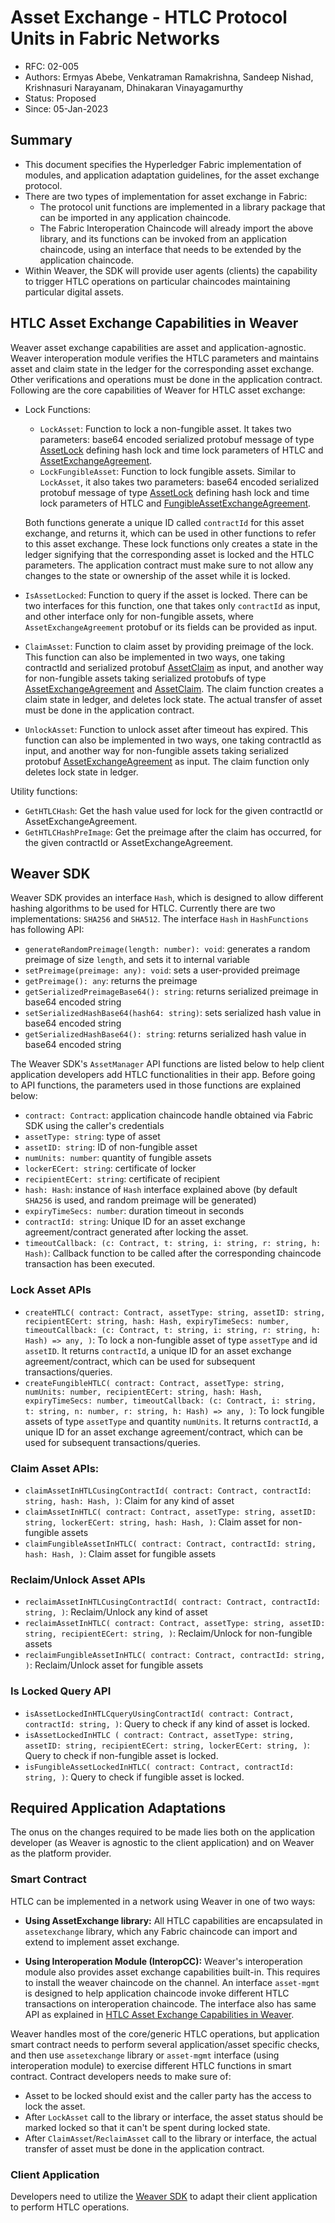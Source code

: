 <!--
 Copyright IBM Corp. All Rights Reserved.

 SPDX-License-Identifier: CC-BY-4.0
 -->
# Asset Exchange - HTLC Protocol Units in Fabric Networks

- RFC: 02-005
- Authors: Ermyas Abebe, Venkatraman Ramakrishna, Sandeep Nishad, Krishnasuri Narayanam, Dhinakaran Vinayagamurthy
- Status: Proposed
- Since: 05-Jan-2023

## Summary

- This document specifies the Hyperledger Fabric implementation of modules, and application adaptation guidelines, for the asset exchange protocol.
- There are two types of implementation for asset exchange in Fabric:
  - The protocol unit functions are implemented in a library package that can be imported in any application chaincode.
  - The Fabric Interoperation Chaincode will already import the above library, and its functions can be invoked from an application chaincode, using an interface that needs to be extended by the application chaincode.
- Within Weaver, the SDK will provide user agents (clients) the capability to trigger HTLC operations on particular chaincodes maintaining particular digital assets.

## HTLC Asset Exchange Capabilities in Weaver

Weaver asset exchange capabilities are asset and application-agnostic. Weaver interoperation module verifies the HTLC parameters and maintains asset and claim state in the ledger for the corresponding asset exchange. Other verifications and operations must be done in the application contract. Following are the core capabilities of Weaver for HTLC asset exchange:

* Lock Functions:
  * `LockAsset`: Function to lock a non-fungible asset. It takes two parameters: base64 encoded serialized protobuf message of type [AssetLock](../../formats/assets/exchange.md#representing-locks-on-assets) defining hash lock and time lock parameters of HTLC and [AssetExchangeAgreement](../../formats/assets/exchange.md#representing-two-party-asset-exchange-agreements).
  * `LockFungibleAsset`: Function to lock fungible assets. Similar to `LockAsset`, it also takes two parameters: base64 encoded serialized protobuf message of type [AssetLock](../../formats/assets/exchange.md#representing-locks-on-assets) defining hash lock and time lock parameters of HTLC and [FungibleAssetExchangeAgreement](../../formats/assets/exchange.md#representing-two-party-asset-exchange-agreements).
  
  Both functions generate a unique ID called `contractId` for this asset exchange, and returns it, which can be used in other functions to refer to this asset exchange. These lock functions only creates a state in the ledger signifying that the corresponding asset is locked and the HTLC parameters. The application contract must make sure to not allow any changes to the state or ownership of the asset while it is locked.
* `IsAssetLocked`: Function to query if the asset is locked. There can be two interfaces for this function, one that takes only `contractId` as input, and other interface only for non-fungible assets, where `AssetExchangeAgreement` protobuf or its fields can be provided as input.
* `ClaimAsset`: Function to claim asset by providing preimage of the lock. This function can also be implemented in two ways, one taking contractId and serialized protobuf [AssetClaim](../../formats/assets/exchange.md#representing-claims-on-assets) as input, and another way for non-fungible assets taking serialized protobufs of type [AssetExchangeAgreement](../../formats/assets/exchange.md#representing-two-party-asset-exchange-agreements) and  [AssetClaim](../../formats/assets/exchange.md#representing-claims-on-assets). The claim function creates a claim state in ledger, and deletes lock state. The actual transfer of asset must be done in the application contract.
* `UnlockAsset`: Function to unlock asset after timeout has expired. This function can also be implemented in two ways, one taking contractId as input, and another way for non-fungible assets taking serialized protobuf [AssetExchangeAgreement](../../formats/assets/exchange.md#representing-two-party-asset-exchange-agreements) as input. The claim function only deletes lock state in ledger.

Utility functions:

* `GetHTLCHash`: Get the hash value used for lock for the given contractId or AssetExchangeAgreement.
* `GetHTLCHashPreImage`: Get the preimage after the claim has occurred, for the given contractId or AssetExchangeAgreement.

## Weaver SDK

Weaver SDK provides an interface `Hash`, which is designed to allow different hashing algorithms to be used for HTLC. Currently there are two implementations: `SHA256` and `SHA512`. The interface `Hash` in `HashFunctions` has following API:

* `generateRandomPreimage(length: number): void`: generates a random preimage of size `length`, and sets it to internal variable
* `setPreimage(preimage: any): void`: sets a user-provided preimage
* `getPreimage(): any`: returns the preimage
* `getSerializedPreimageBase64(): string`: returns serialized preimage in base64 encoded string
* `setSerializedHashBase64(hash64: string)`: sets serialized hash value in base64 encoded string
* `getSerializedHashBase64(): string`: returns serialized hash value in base64 encoded string

The Weaver SDK's `AssetManager` API functions are listed below to help client application developers add HTLC functionalities in their app. Before going to API functions, the parameters used in those functions are explained below:

* `contract: Contract`: application chaincode handle obtained via Fabric SDK using the caller's credentials
* `assetType: string`: type of asset
* `assetID: string`: ID of non-fungible asset
* `numUnits: number`: quantity of fungible assets
* `lockerECert: string`: certificate of locker
* `recipientECert: string`: certificate of recipient
* `hash: Hash`: instance of `Hash` interface explained above (by default `SHA256` is used, and random preimage will be generated)
* `expiryTimeSecs: number`: duration timeout in seconds
* `contractId: string`: Unique ID for an asset exchange agreement/contract generated after locking the asset.
* `timeoutCallback: (c: Contract, t: string, i: string, r: string, h: Hash)`: Callback function to be called after the corresponding chaincode transaction has been executed.

### Lock Asset APIs
* `createHTLC(
    contract: Contract,
    assetType: string,
    assetID: string,
    recipientECert: string,
    hash: Hash,
    expiryTimeSecs: number,
    timeoutCallback: (c: Contract, t: string, i: string, r: string, h: Hash) => any,
)`: To lock a non-fungible asset of type `assetType` and id `assetID`. It returns `contractId`, a unique ID for an asset exchange agreement/contract, which can be used for subsequent transactions/queries.
* `createFungibleHTLC(
    contract: Contract,
    assetType: string,
    numUnits: number,
    recipientECert: string,
    hash: Hash,
    expiryTimeSecs: number,
    timeoutCallback: (c: Contract, i: string, t: string, n: number, r: string, h: Hash) => any,
)`: To lock fungible assets of type `assetType` and quantity `numUnits`. It returns `contractId`, a unique ID for an asset exchange agreement/contract, which can be used for subsequent transactions/queries.

### Claim Asset APIs:
* `claimAssetInHTLCusingContractId(
    contract: Contract,
    contractId: string,
    hash: Hash,
)`: Claim for any kind of asset
* `claimAssetInHTLC(
    contract: Contract,
    assetType: string,
    assetID: string,
    lockerECert: string,
    hash: Hash,
)`: Claim asset for non-fungible assets
* `claimFungibleAssetInHTLC(
    contract: Contract,
    contractId: string,
    hash: Hash,
)`: Claim asset for fungible assets

### Reclaim/Unlock Asset APIs
* `reclaimAssetInHTLCusingContractId(
    contract: Contract,
    contractId: string,
)`: Reclaim/Unlock any kind of asset
* `reclaimAssetInHTLC(
    contract: Contract,
    assetType: string,
    assetID: string,
    recipientECert: string,
)`: Reclaim/Unlock for non-fungible assets
* `reclaimFungibleAssetInHTLC(
    contract: Contract,
    contractId: string,
)`: Reclaim/Unlock asset for fungible assets

### Is Locked Query API
* `isAssetLockedInHTLCqueryUsingContractId(
    contract: Contract,
    contractId: string,
)`: Query to check if any kind of asset is locked.
* `isAssetLockedInHTLC (
    contract: Contract,
    assetType: string,
    assetID: string,
    recipientECert: string,
    lockerECert: string,
)`: Query to check if non-fungible asset is locked.
* `isFungibleAssetLockedInHTLC(
    contract: Contract,
    contractId: string,
)`: Query to check if fungible asset is locked.

## Required Application Adaptations

The onus on the changes required to be made lies both on the application developer (as Weaver is agnostic to the client application) and on Weaver as the platform provider.

### Smart Contract

HTLC can be implemented in a network using Weaver in one of two ways:

* **Using AssetExchange library:** All HTLC capabilities are encapsulated in `assetexchange` library, which any Fabric chaincode can import and extend to implement asset exchange.

* **Using Interoperation Module (InteropCC):** Weaver's interoperation module also provides asset exchange capabilities built-in. This requires to install the weaver chaincode on the channel. An interface `asset-mgmt` is designed to help application chaincode invoke different HTLC transactions on interoperation chaincode. The interface also has same API as explained in [HTLC Asset Exchange Capabilities in Weaver](#htlc-asset-exchange-capabilities-in-weaver).

Weaver handles most of the core/generic HTLC operations, but application smart contract needs to perform several application/asset specific checks, and then use `assetexchange` library or `asset-mgmt` interface (using interoperation module) to exercise different HTLC functions in smart contract. Contract developers needs to make sure of:

* Asset to be locked should exist and the caller party has the access to lock the asset.
* After `LockAsset` call to the library or interface, the asset status should be marked locked so that it can't be spent during locked state.
* After `ClaimAsset`/`ReclaimAsset` call to the library or interface, the actual transfer of asset must be done in the application contract.

### Client Application

Developers need to utilize the [Weaver SDK](#weaver-sdk) to adapt their client application to perform HTLC operations.




